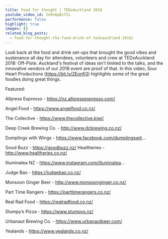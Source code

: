 ```yaml
---
title: Food for thought | TEDxAuckland 2018
youtube_video_id: Ie9nApBzfIs
performance: false
highlight: true
images: []
related_blog_posts:
  - food-for-thought-the-food-drink-of-tedxauckland-2018/
---
```


Look back at the food and drink set-ups that brought the good vibes and sustenance all day for attendees, volunteers and crew at TEDxAuckland 2018: Off-Piste. Auckland's festival of ideas isn't limited to the talks, and the innovative vendors of our 2018 event are proof of that. In this video, Sour Heart Productions (https://bit.ly/2Eonfj3) highlights some of the great foodies doing great things.

Featured:

Allpress Espresso - https://nz.allpressespresso.com/

Angel Food - https://www.angelfood.co.nz/

The Collective - https://www.thecollective.kiwi/

Deep Creek Brewing Co. - http://www.dcbrewing.co.nz/

Dumplings with Wings - https://www.facebook.com/dumplingswit...

Good Buzz - https://goodbuzz.nz/ Healtheries - http://www.healtheries.co.nz/

Illuminatea NZ - https://www.instagram.com/illuminatea...

Judge Bao - https://judgebao.co.nz/

Monsoon Ginger Beer - http://www.monsoonginger.co.nz/

Part Time Rangers - https://parttimerangers.co.nz/

Real Rad Food - https://realradfood.co.nz/

Stumpy’s Pizza - https://www.stumpys.nz/

Urbanaut Brewing Co. - https://www.urbanautbeer.com/

Yealands - https://www.yealands.co.nz/
